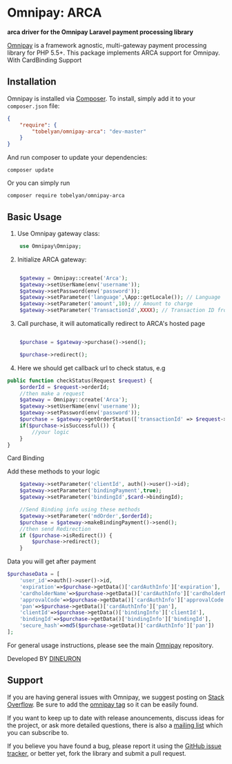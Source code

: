 # Omnipay: ARCA

**arca driver for the Omnipay Laravel payment processing library**

[Omnipay](https://github.com/thephpleague/omnipay) is a framework agnostic, multi-gateway payment
processing library for PHP 5.5+. This package implements ARCA support for Omnipay. With CardBinding Support 

## Installation

Omnipay is installed via [Composer](http://getcomposer.org/). To install, simply add it
to your `composer.json` file:

```json
{
    "require": {
        "tobelyan/omnipay-arca": "dev-master"
    }
}
```

And run composer to update your dependencies:

    composer update

Or you can simply run

    composer require tobelyan/omnipay-arca

## Basic Usage

1. Use Omnipay gateway class:

```php
    use Omnipay\Omnipay;
```

2. Initialize ARCA gateway:

```php

    $gateway = Omnipay::create('Arca');
    $gateway->setUserName(env('username'));
    $gateway->setPassword(env('password'));
    $gateway->setParameter('language',\App::getLocale()); // Language
    $gateway->setParameter('amount',10); // Amount to charge
    $gateway->setParameter('TransactionId',XXXX); // Transaction ID from your system

```

3. Call purchase, it will automatically redirect to ARCA's hosted page

```php

    $purchase = $gateway->purchase()->send();

    $purchase->redirect();

```
4. Here we should get callback url to check status, e.g

```php
public function checkStatus(Request $request) {
    $orderId = $request->orderId;
    //then make a request
    $gateway = Omnipay::create('Arca');
    $gateway->setUserName(env('username'));
    $gateway->setPassword(env('password'));
    $purchase = $gateway->getOrderStatus(['transactionId' => $request->orderId])->send();
    if($purchase->isSuccessful()) {
        //your logic
    }
}
```

Card Binding

Add these methods to your logic

```php
    $gateway->setParameter('clientId', auth()->user()->id);
    $gateway->setParameter('bindingPayment',true);
    $gateway->setParameter('bindingId',$card->bindingId);

    //Send Binding info using these methods
    $gateway->setParameter('mdOrder',$orderId);
    $purchase = $gateway->makeBindingPayment()->send();
    //then send Redirection
    if ($purchase->isRedirect()) {
        $purchase->redirect();
    }
```

Data you will get after payment

```php
$purchaseData = [
    'user_id'=>auth()->user()->id,
    'expiration'=>$purchase->getData()['cardAuthInfo']['expiration'],
    'cardholderName'=>$purchase->getData()['cardAuthInfo']['cardholderName'],
    'approvalCode'=>$purchase->getData()['cardAuthInfo']['approvalCode'],
    'pan'=>$purchase->getData()['cardAuthInfo']['pan'],
    'clientId'=>$purchase->getData()['bindingInfo']['clientId'],
    'bindingId'=>$purchase->getData()['bindingInfo']['bindingId'],
    'secure_hash'=>md5($purchase->getData()['cardAuthInfo']['pan'])
];
```
For general usage instructions, please see the main [Omnipay](https://github.com/thephpleague/omnipay)
repository.

Developed BY [DINEURON](https://dineuron.com)

## Support

If you are having general issues with Omnipay, we suggest posting on
[Stack Overflow](http://stackoverflow.com/). Be sure to add the
[omnipay tag](http://stackoverflow.com/questions/tagged/omnipay) so it can be easily found.

If you want to keep up to date with release anouncements, discuss ideas for the project,
or ask more detailed questions, there is also a [mailing list](https://groups.google.com/forum/#!forum/omnipay) which
you can subscribe to.

If you believe you have found a bug, please report it using the [GitHub issue tracker](https://github.com/thephpleague/omnipay-idram/issues),
or better yet, fork the library and submit a pull request.
